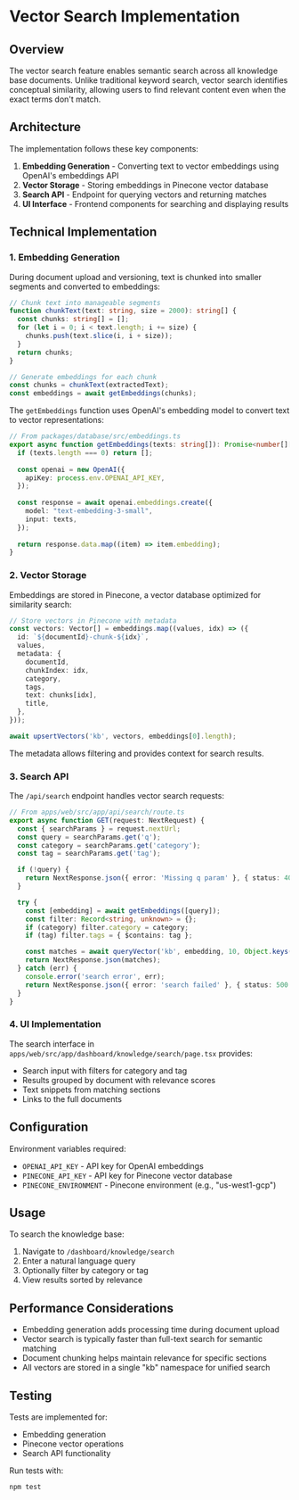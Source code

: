 # Vector Search Implementation

## Overview

The vector search feature enables semantic search across all knowledge base documents. Unlike traditional keyword search, vector search identifies conceptual similarity, allowing users to find relevant content even when the exact terms don't match.

## Architecture

The implementation follows these key components:

1. **Embedding Generation** - Converting text to vector embeddings using OpenAI's embeddings API
2. **Vector Storage** - Storing embeddings in Pinecone vector database
3. **Search API** - Endpoint for querying vectors and returning matches
4. **UI Interface** - Frontend components for searching and displaying results

## Technical Implementation

### 1. Embedding Generation

During document upload and versioning, text is chunked into smaller segments and converted to embeddings:

```typescript
// Chunk text into manageable segments
function chunkText(text: string, size = 2000): string[] {
  const chunks: string[] = [];
  for (let i = 0; i < text.length; i += size) {
    chunks.push(text.slice(i, i + size));
  }
  return chunks;
}

// Generate embeddings for each chunk
const chunks = chunkText(extractedText);
const embeddings = await getEmbeddings(chunks);
```

The `getEmbeddings` function uses OpenAI's embedding model to convert text to vector representations:

```typescript
// From packages/database/src/embeddings.ts
export async function getEmbeddings(texts: string[]): Promise<number[][]> {
  if (texts.length === 0) return [];
  
  const openai = new OpenAI({
    apiKey: process.env.OPENAI_API_KEY,
  });
  
  const response = await openai.embeddings.create({
    model: "text-embedding-3-small",
    input: texts,
  });
  
  return response.data.map((item) => item.embedding);
}
```

### 2. Vector Storage

Embeddings are stored in Pinecone, a vector database optimized for similarity search:

```typescript
// Store vectors in Pinecone with metadata
const vectors: Vector[] = embeddings.map((values, idx) => ({
  id: `${documentId}-chunk-${idx}`,
  values,
  metadata: {
    documentId,
    chunkIndex: idx,
    category,
    tags,
    text: chunks[idx],
    title,
  },
}));

await upsertVectors('kb', vectors, embeddings[0].length);
```

The metadata allows filtering and provides context for search results.

### 3. Search API

The `/api/search` endpoint handles vector search requests:

```typescript
// From apps/web/src/app/api/search/route.ts
export async function GET(request: NextRequest) {
  const { searchParams } = request.nextUrl;
  const query = searchParams.get('q');
  const category = searchParams.get('category');
  const tag = searchParams.get('tag');

  if (!query) {
    return NextResponse.json({ error: 'Missing q param' }, { status: 400 });
  }

  try {
    const [embedding] = await getEmbeddings([query]);
    const filter: Record<string, unknown> = {};
    if (category) filter.category = category;
    if (tag) filter.tags = { $contains: tag };

    const matches = await queryVector('kb', embedding, 10, Object.keys(filter).length ? filter : undefined);
    return NextResponse.json(matches);
  } catch (err) {
    console.error('search error', err);
    return NextResponse.json({ error: 'search failed' }, { status: 500 });
  }
}
```

### 4. UI Implementation

The search interface in `apps/web/src/app/dashboard/knowledge/search/page.tsx` provides:

- Search input with filters for category and tag
- Results grouped by document with relevance scores
- Text snippets from matching sections
- Links to the full documents

## Configuration

Environment variables required:

- `OPENAI_API_KEY` - API key for OpenAI embeddings
- `PINECONE_API_KEY` - API key for Pinecone vector database
- `PINECONE_ENVIRONMENT` - Pinecone environment (e.g., "us-west1-gcp")

## Usage

To search the knowledge base:

1. Navigate to `/dashboard/knowledge/search`
2. Enter a natural language query
3. Optionally filter by category or tag
4. View results sorted by relevance

## Performance Considerations

- Embedding generation adds processing time during document upload
- Vector search is typically faster than full-text search for semantic matching
- Document chunking helps maintain relevance for specific sections
- All vectors are stored in a single "kb" namespace for unified search

## Testing

Tests are implemented for:
- Embedding generation
- Pinecone vector operations
- Search API functionality

Run tests with:

```bash
npm test
``` 